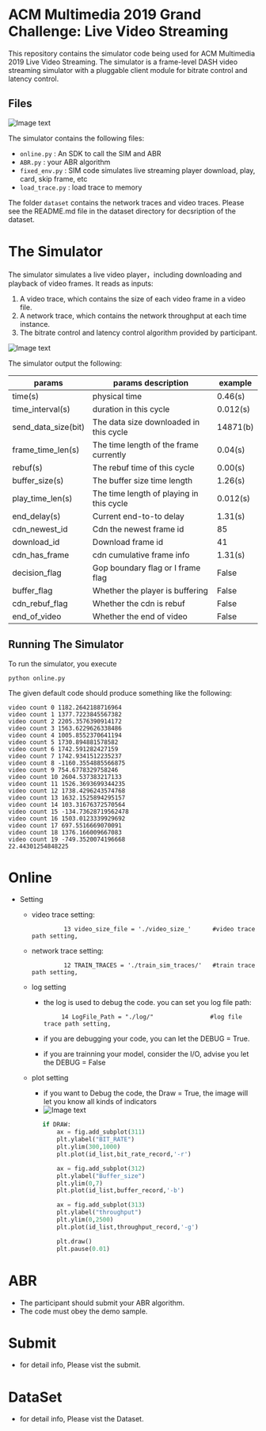 # ACM Multimedia 2019 Grand Challenge: Live Video Streaming

This repository contains the simulator code being used for ACM Multimedia 2019 Live Video Streaming.  The simulator is a frame-level DASH video streaming simulator with a pluggable client module for bitrate control and latency control.

## Files

![Image text](https://github.com/NGnetLab/Live-Video-Streaming-Challenge/blob/master/幻灯片1.gif)

The simulator contains the following files:

* `online.py` : An SDK to call the SIM and ABR
* `ABR.py` : your ABR algorithm
* `fixed_env.py` : SIM code simulates live streaming player download, play, card, skip frame, etc
* `load_trace.py` : load trace to memory

The folder `dataset` contains the network traces and video traces.  Please see the README.md file in the dataset directory for decsription of the dataset.

# The Simulator

The simulator simulates a live video player，including downloading and playback of video frames.  It reads as inputs:

1. A video trace, which contains the size of each video frame in a video file.
2. A network trace, which contains the network throughput at each time instance.
3. The bitrate control and latency control algorithm provided by participant.

![Image text](https://github.com/NGnetLab/Live-Video-Streaming-Challenge/blob/master/frame.png)    

The simulator output the following:

|   params           | params description                       |  example   |
| ------------------ | ---------------------------------------- | ---------- |
| time(s)            | physical time                            |   0.46(s)  |
| time_interval(s)   | duration in this cycle                   |   0.012(s) |  
| send_data_size(bit)| The data size downloaded in this cycle   |   14871(b) |
| frame_time_len(s)  | The time length of the frame currently   |   0.04(s)  |
| rebuf(s)           | The rebuf time of this cycle             |   0.00(s)  |
| buffer_size(s)     | The buffer size time length              |   1.26(s)  |
| play_time_len(s)   | The time length of playing in this cycle |   0.012(s) |
| end_delay(s)       | Current end-to-to delay                  |   1.31(s)  |
| cdn_newest_id      | Cdn the newest frame id                  |   85       |
| download_id        | Download frame id                        |   41       |
| cdn_has_frame      | cdn cumulative frame info                |   1.31(s)  |
| decision_flag      | Gop boundary flag or I frame flag        |   False    |
| buffer_flag        | Whether the player is buffering          |   False    |
| cdn_rebuf_flag     | Whether the cdn is rebuf                 |   False    |
| end_of_video       | Whether the end of video                 |   False    |

## Running The Simulator

To run the simulator, you execute

```
python online.py
```

The given default code should produce something like the following:

```
video count 0 1182.2642188716964
video count 1 1377.7223845567382
video count 2 2205.3576390914172
video count 3 1563.6229626338486
video count 4 1005.8552370641194
video count 5 1730.894881578582
video count 6 1742.591282427159
video count 7 1742.9341512235237
video count 8 -1160.3554885566875
video count 9 754.6778329758246
video count 10 2604.537383217133
video count 11 1526.3693699344235
video count 12 1738.4296243574768
video count 13 1632.1525894295157
video count 14 103.31676372570564
video count 15 -134.73628719562478
video count 16 1503.0123339929692
video count 17 697.5516669070091
video count 18 1376.166009667083
video count 19 -749.3520074196668
22.44301254848225
```

        
# Online
* Setting
    * video trace setting:     
        
                   13 video_size_file = './video_size_'      #video trace path setting,
                   
    * network trace setting:
    
                   12 TRAIN_TRACES = './train_sim_traces/'   #train trace path setting, 
                   
    * log setting
        * the log is used to debug the code. you can set you log file path:

                   14 LogFile_Path = "./log/"                #log file trace path setting, 
        
        * if you are debugging your code, you can let the DEBUG = True.
        * if you are trainning your model, consider the I/O, advise you let the DEBUG = False
    * plot setting
        * if you want to Debug the code, the Draw = True, the image will let you know all kinds of indicators
        * ![Image text](https://github.com/NGnetLab/LiveStreamingDemo/blob/master/figure_1.png)

        ```python
           if DRAW:
               ax = fig.add_subplot(311)
               plt.ylabel("BIT_RATE")
               plt.ylim(300,1000)
               plt.plot(id_list,bit_rate_record,'-r')
  
               ax = fig.add_subplot(312)
               plt.ylabel("Buffer_size")
               plt.ylim(0,7)
               plt.plot(id_list,buffer_record,'-b')
  
               ax = fig.add_subplot(313)
               plt.ylabel("throughput")
               plt.ylim(0,2500)
               plt.plot(id_list,throughput_record,'-g')
  
               plt.draw()
               plt.pause(0.01)
         ```
# ABR
* The participant should submit your ABR algorithm.
* The code must obey the demo sample.
# Submit
* for detail info, Please vist the submit.
# DataSet
* for detail info, Please vist the Dataset.
